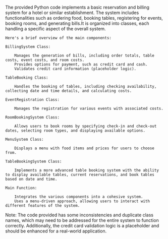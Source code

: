 The provided Python code implements a basic reservation and billing system for a hotel or similar establishment.
The system includes functionalities such as ordering food, booking tables, registering for events, booking rooms, and generating bills.It is organized into classes, each handling a specific aspect of the overall system.

	Here's a brief overview of the main components:
	
	BillingSystem Class:
	
		Manages the generation of bills, including order totals, table costs, event costs, and room costs.
		Provides options for payment, such as credit card and cash.
		Validates credit card information (placeholder logic).
	
	TableBooking Class:
	
		Handles the booking of tables, including checking availability, collecting date and time details, and calculating costs.
	
	EventRegistration Class:
	
		Manages the registration for various events with associated costs.
	 
	RoomBookingSystem Class:
	
		Allows users to book rooms by specifying check-in and check-out dates, selecting room types, and displaying available options.
	 
	MenuSystem Class:
	
		Displays a menu with food items and prices for users to choose from.
	 
	TableBookingSystem Class:
	
		Implements a more advanced table booking system with the ability to display available tables, current reservations, and book tables based on date and time.
	 
	Main Function:
		
		Integrates the various components into a cohesive system.
		Uses a menu-driven approach, allowing users to interact with different features of the system.

 
Note: The code provided has some inconsistencies and duplicate class names, which may need to be addressed for the entire system to function correctly. Additionally, the credit card validation logic is a placeholder and should be enhanced for a real-world application.
